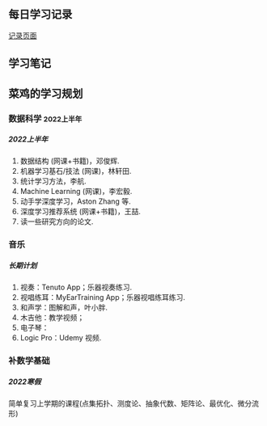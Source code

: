 ## 每日学习记录

[记录页面](./records.html)

## 学习笔记



## 菜鸡的学习规划

### 数据科学 <small> 2022上半年 </small>
##### 2022上半年
1. 数据结构 (网课+书籍)，邓俊辉.
2. 机器学习基石/技法 (网课)，林轩田.
3. 统计学习方法，李航.
4. Machine Learning (网课)，李宏毅.
5. 动手学深度学习，Aston Zhang 等.
6. 深度学习推荐系统 (网课+书籍)，王喆.
7. 读一些研究方向的论文.

### 音乐
##### 长期计划
1. 视奏：Tenuto App；乐器视奏练习.
2. 视唱练耳：MyEarTraining App；乐器视唱练耳练习.
3. 和声学：图解和声，叶小胖.
4. 木吉他：教学视频；
5. 电子琴：
6. Logic Pro：Udemy 视频.

### 补数学基础
##### 2022寒假
简单复习上学期的课程(点集拓扑、测度论、抽象代数、矩阵论、最优化、微分流形)







